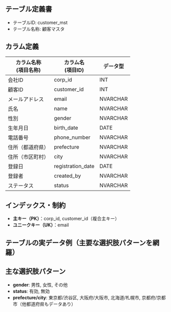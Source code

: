 ## テーブル定義書

- テーブルID: customer_mst
- テーブル名称: 顧客マスタ


## カラム定義

| カラム名称<br>(項目名称) | カラム名<br>(項目ID) | データ型   |
|-------------------------|---------------------|------------|
| 会社ID                  | corp_id             | INT        |
| 顧客ID                  | customer_id         | INT        |
| メールアドレス          | email               | NVARCHAR   ||
| 氏名                    | name                | NVARCHAR   ||
| 性別                    | gender              | NVARCHAR   ||
| 生年月日                | birth_date          | DATE       |
| 電話番号                | phone_number        | NVARCHAR   |
| 住所（都道府県）        | prefecture          | NVARCHAR   | 
| 住所（市区町村）        | city                | NVARCHAR   | 
| 登録日                  | registration_date   | DATE       |
| 登録者                  | created_by          | NVARCHAR   ||
| ステータス              | status              | NVARCHAR   ||



## インデックス・制約

- **主キー（PK）**：corp_id, customer_id（複合主キー）
- **ユニークキー（UK）**：email


## テーブルの実データ例（主要な選択肢パターンを網羅）


## 主な選択肢パターン

- **gender**: 男性, 女性, その他
- **status**: 有効, 無効
- **prefecture/city**: 東京都/渋谷区, 大阪府/大阪市, 北海道/札幌市, 京都府/京都市（他都道府県もデータあり）

